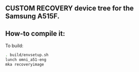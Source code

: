 ## CUSTOM RECOVERY device tree for the Samsung A515F.

## How-to compile it:

To build:

```sh
. build/envsetup.sh
lunch omni_a51-eng
mka recoveryimage
